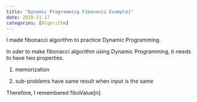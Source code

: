 ```yaml
---
title: "Dynamic Programming Fibonacci Example1"
date: 2020-11-17 
categories: [Algorithm]
---
```


I made fibonacci algorithm to practice Dynamic Programming. 

In oder to make fibonacci algorithm using Dynamic Programming, it needs to have two properties.

  1) memorization
  
  2) sub-problems have same result when input is the same
  
 Therefore, I remembered fiboValue[n].
